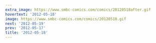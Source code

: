 ```yaml
---
extra_image: https://www.smbc-comics.com/comics/20120518after.gif
hovertext: '2012-05-18'
image: https://www.smbc-comics.com/comics/20120518.gif
next: '2012-05-19'
prev: '2012-05-17'
title: '2012-05-18'
---
```

